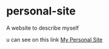 # personal-site
A website to describe myself

u can see on this link [My Personal Site](https://reaperizy.github.io/personal-site/index.html)
